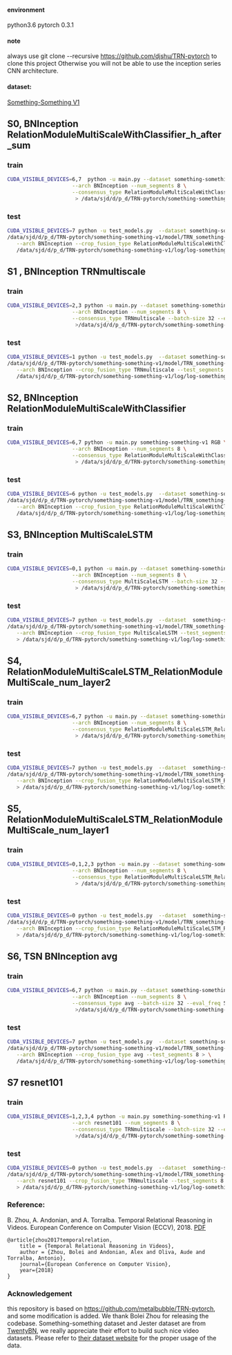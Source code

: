 
#### environment
python3.6 pytorch 0.3.1

#### note
always use git clone --recursive https://github.com/djshu/TRN-pytorch to clone this project Otherwise you will not be able to use the inception series CNN architecture.

#### dataset:
[Something-Something V1](https://20bn.com/datasets/something-something/v1)

## S0, BNInception RelationModuleMultiScaleWithClassifier_h_after_sum
### train
```bash
CUDA_VISIBLE_DEVICES=6,7  python -u main.py --dataset something-something-v1 --modality RGB \
                     --arch BNInception --num_segments 8 \
                     --consensus_type RelationModuleMultiScaleWithClassifier_h_after_sum --batch-size 32 --eval_freq 5\
                      > /data/sjd/d/p_d/TRN-pytorch/something-something-v1/log/log-something-something-v1-RelationModuleMultiScaleWithClassifier_h_after_sum

```

### test
```bash
CUDA_VISIBLE_DEVICES=7 python -u test_models.py  --dataset something-something-v1 --modality RGB \
/data/sjd/d/p_d/TRN-pytorch/something-something-v1/model/TRN_something-something-v1_RGB_BNInception_RelationModuleMultiScaleWithClassifier_h_after_sum_segment8_best.pth.tar   \
   --arch BNInception --crop_fusion_type RelationModuleMultiScaleWithClassifier_h_after_sum --test_segments 8 > \
   /data/sjd/d/p_d/TRN-pytorch/something-something-v1/log/log-something-something-v1-BNInception-RelationModuleMultiScaleWithClassifier_h_after_sum-test

```


## S1 , BNInception TRNmultiscale
### train
```bash
CUDA_VISIBLE_DEVICES=2,3 python -u main.py --dataset something-something-v1 --modality RGB \
                     --arch BNInception --num_segments 8 \
                     --consensus_type TRNmultiscale --batch-size 32 --eval_freq 5\
                      >/data/sjd/d/p_d/TRN-pytorch/something-something-v1/log/log-something-something-v1

```

### test
```bash
CUDA_VISIBLE_DEVICES=1 python -u test_models.py  --dataset something-something-v1 --modality RGB \
/data/sjd/d/p_d/TRN-pytorch/something-something-v1/model/TRN_something-something-v1_RGB_BNInception_TRNmultiscale_segment8_best.pth.tar \
   --arch BNInception --crop_fusion_type TRNmultiscale --test_segments 8 > \
   /data/sjd/d/p_d/TRN-pytorch/something-something-v1/log/log-something-something-v1-BNInception-TRNmultiscale-test

```


## S2, BNInception RelationModuleMultiScaleWithClassifier
### train
```bash
CUDA_VISIBLE_DEVICES=6,7 python -u main.py something-something-v1 RGB \
                     --arch BNInception --num_segments 8 \
                     --consensus_type RelationModuleMultiScaleWithClassifier --batch-size 32 --eval_freq 5\
                      > /data/sjd/d/p_d/TRN-pytorch/something-something-v1/log/log-something-something-v1-RelationModuleMultiScaleWithClassifier

```

### test
```bash
CUDA_VISIBLE_DEVICES=6 python -u test_models.py  --dataset something-something-v1 --modality RGB \
/data/sjd/d/p_d/TRN-pytorch/something-something-v1/model/TRN_something-something-v1_RGB_BNInception_RelationModuleMultiScaleWithClassifier_segment8_best.pth.tar  \
   --arch BNInception --crop_fusion_type RelationModuleMultiScaleWithClassifier --test_segments 8 > \
   /data/sjd/d/p_d/TRN-pytorch/something-something-v1/log/log-something-something-v1-BNInception-RelationModuleMultiScaleWithClassifier-test

```


## S3, BNInception MultiScaleLSTM
### train
```bash
CUDA_VISIBLE_DEVICES=0,1 python -u main.py --dataset something-something-v1 --modality RGB \
                     --arch BNInception --num_segments 8 \
                     --consensus_type MultiScaleLSTM --batch-size 32 --eval_freq 5\
                      > /data/sjd/d/p_d/TRN-pytorch/something-something-v1/log/log-something-something-v1-MultiScaleLSTM

```

### test
```bash
CUDA_VISIBLE_DEVICES=7 python -u test_models.py  --dataset  something-something-v1  --modality RGB \
/data/sjd/d/p_d/TRN-pytorch/something-something-v1/model/TRN_something-something-v1_RGB_BNInception_MultiScaleLSTM_segment8_best.pth.tar \
   --arch BNInception --crop_fusion_type MultiScaleLSTM --test_segments 8 \
   > /data/sjd/d/p_d/TRN-pytorch/something-something-v1/log/log-something-something-v1-BNInception-MultiScaleLSTM-test

```

## S4, RelationModuleMultiScaleLSTM_RelationModuleMultiScale_num_layer2
### train
```bash
CUDA_VISIBLE_DEVICES=6,7 python -u main.py --dataset something-something-v1 --modality RGB \
                     --arch BNInception --num_segments 8 \
                     --consensus_type RelationModuleMultiScaleLSTM_RelationModuleMultiScale_num_layer2 --batch-size 32 --eval_freq 5\
                      > /data/sjd/d/p_d/TRN-pytorch/something-something-v1/log/log-something-something-v1-RelationModuleMultiScaleLSTM_RelationModuleMultiScale_num_layer2

```

### test
```bash
CUDA_VISIBLE_DEVICES=7 python -u test_models.py  --dataset  something-something-v1  --modality RGB \
/data/sjd/d/p_d/TRN-pytorch/something-something-v1/model/TRN_something-something-v1_RGB_BNInception_RelationModuleMultiScaleLSTM_RelationModuleMultiScale_num_layer2_segment8_best.pth.tar  \
   --arch BNInception --crop_fusion_type RelationModuleMultiScaleLSTM_RelationModuleMultiScale_num_layer2 --test_segments 8 \
   > /data/sjd/d/p_d/TRN-pytorch/something-something-v1/log/log-something-something-v1-BNInception-RelationModuleMultiScaleLSTM_RelationModuleMultiScale_num_layer2-test

```

## S5, RelationModuleMultiScaleLSTM_RelationModuleMultiScale_num_layer1
### train
```bash
CUDA_VISIBLE_DEVICES=0,1,2,3 python -u main.py --dataset something-something-v1 --modality RGB \
                     --arch BNInception --num_segments 8 \
                     --consensus_type RelationModuleMultiScaleLSTM_RelationModuleMultiScale_num_layer1 --batch-size 32 --eval_freq 5\
                      > /data/sjd/d/p_d/TRN-pytorch/something-something-v1/log/log-something-something-v1-RelationModuleMultiScaleLSTM_RelationModuleMultiScale_num_layer1

```

### test
```bash
CUDA_VISIBLE_DEVICES=0 python -u test_models.py  --dataset  something-something-v1  --modality RGB \
/data/sjd/d/p_d/TRN-pytorch/something-something-v1/model/TRN_something-something-v1_RGB_BNInception_RelationModuleMultiScaleLSTM_RelationModuleMultiScale_num_layer1_segment8_best.pth.tar  \
   --arch BNInception --crop_fusion_type RelationModuleMultiScaleLSTM_RelationModuleMultiScale_num_layer1 --test_segments 8 \
   > /data/sjd/d/p_d/TRN-pytorch/something-something-v1/log/log-something-something-v1-BNInception-RelationModuleMultiScaleLSTM_RelationModuleMultiScale_num_layer1-test

```

## S6, TSN BNInception avg
### train
```bash
CUDA_VISIBLE_DEVICES=6,7 python -u main.py --dataset something-something-v1 --modality RGB \
                     --arch BNInception --num_segments 8 \
                     --consensus_type avg --batch-size 32 --eval_freq 5\
                      >/data/sjd/d/p_d/TRN-pytorch/something-something-v1/log/log-something-something-v1-tsn-avg
```


### test
```bash
CUDA_VISIBLE_DEVICES=7 python -u test_models.py  --dataset something-something-v1 --modality RGB \
/data/sjd/d/p_d/TRN-pytorch/something-something-v1/model/TRN_something-something-v1_RGB_BNInception_avg_segment8_best.pth.tar  \
   --arch BNInception --crop_fusion_type avg --test_segments 8 > \
   /data/sjd/d/p_d/TRN-pytorch/something-something-v1/log/log-something-something-v1-BNInception-avg-test
```



## S7 resnet101
### train
```bash
CUDA_VISIBLE_DEVICES=1,2,3,4 python -u main.py something-something-v1 RGB \
                     --arch resnet101 --num_segments 8 \
                     --consensus_type TRNmultiscale --batch-size 32 --eval_freq 5\
                      >/data/sjd/d/p_d/TRN-pytorch/something-something-v1/log/log-something-something-v1-resnet101
```


### test
```bash
CUDA_VISIBLE_DEVICES=0 python -u test_models.py  --dataset  something-something-v1  --modality RGB \
/data/sjd/d/p_d/TRN-pytorch/something-something-v1/model/TRN_something-something-v1_RGB_resnet101_TRNmultiscale_segment8_best.pth.tar  \
   --arch resnet101 --crop_fusion_type TRNmultiscale --test_segments 8 \
   > /data/sjd/d/p_d/TRN-pytorch/something-something-v1/log/log-something-something-v1-resnet101-bs16-TRNmultiscale-test
```


### Reference:
B. Zhou, A. Andonian, and A. Torralba. Temporal Relational Reasoning in Videos. European Conference on Computer Vision (ECCV), 2018. [PDF](https://arxiv.org/pdf/1711.08496.pdf)
```
@article{zhou2017temporalrelation,
    title = {Temporal Relational Reasoning in Videos},
    author = {Zhou, Bolei and Andonian, Alex and Oliva, Aude and Torralba, Antonio},
    journal={European Conference on Computer Vision},
    year={2018}
}
```

### Acknowledgement
this repository is based on https://github.com/metalbubble/TRN-pytorch, and some modification is added. We thank Bolei Zhou for releasing the codebase. Something-something dataset and Jester dataset are from [TwentyBN](https://www.twentybn.com/), we really appreciate their effort to build such nice video datasets. Please refer to [their dataset website](https://www.twentybn.com/datasets/something-something) for the proper usage of the data.

